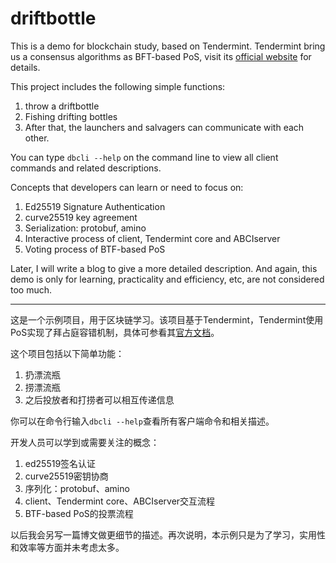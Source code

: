 # driftbottle
This is a demo for blockchain study, based on Tendermint. Tendermint bring us a consensus algorithms as BFT-based PoS, visit its [official website](https://tendermint.com/docs/) for details.

This project includes the following simple functions:
1. throw a driftbottle
2. Fishing drifting bottles
3. After that, the launchers and salvagers can communicate with each other.

You can type `dbcli --help` on the command line to view all client commands and related descriptions.

Concepts that developers can learn or need to focus on:
1. Ed25519 Signature Authentication
2. curve25519 key agreement
3. Serialization: protobuf, amino
4. Interactive process of client, Tendermint core and ABCIserver
5. Voting process of BTF-based PoS

Later, I will write a blog to give a more detailed description. And again, this demo is only for learning, practicality and efficiency, etc, are not considered too much.

---
这是一个示例项目，用于区块链学习。该项目基于Tendermint，Tendermint使用PoS实现了拜占庭容错机制，具体可参看其[官方文档](https://tendermint.com/docs/)。

这个项目包括以下简单功能：
1. 扔漂流瓶
2. 捞漂流瓶
3. 之后投放者和打捞者可以相互传递信息

你可以在命令行输入`dbcli --help`查看所有客户端命令和相关描述。

开发人员可以学到或需要关注的概念：
1. ed25519签名认证
2. curve25519密钥协商
3. 序列化：protobuf、amino
4. client、Tendermint core、ABCIserver交互流程
5. BTF-based PoS的投票流程

以后我会另写一篇博文做更细节的描述。再次说明，本示例只是为了学习，实用性和效率等方面并未考虑太多。
